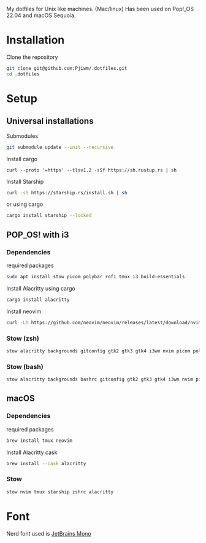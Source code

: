 My dotfiles for Unix like machines. (Mac/linux)
Has been used on Pop!_OS 22.04 and macOS Sequoia.

# Installation

Clone the repository
```bash
git clone git@github.com:Pjiwm/.dotfiles.git
cd .dotfiles
```

# Setup

## Universal installations

Submodules
```bash
git submodule update --init --recursive
```

Install cargo
```
curl --proto '=https' --tlsv1.2 -sSf https://sh.rustup.rs | sh
```

Install Starship
```bash
curl -sS https://starship.rs/install.sh | sh
```

or using cargo
```bash
cargo install starship --locked
```

## POP_OS! with i3

### Dependencies

required packages
```bash
sudo apt install stow picom polybar rofi tmux i3 build-essentials
```

Install Alacritty using cargo
```bash
cargo install alacritty
```

Install neovim
```bash
curl -LO https://github.com/neovim/neovim/releases/latest/download/nvim.appimage && chmod u+x nvim.appimage && sudo mv nvim.appimage /usr/local/bin/nvim
```

### Stow (zsh)
```bash
stow alacritty backgrounds gitconfig gtk2 gtk3 gtk4 i3wm nvim picom polybar rofi starship themes tmux zshrc
```

### Stow (bash)
```bash
stow alacritty backgrounds bashrc gitconfig gtk2 gtk3 gtk4 i3wm nvim picom polybar rofi starship themes tmux 
```

## macOS

### Dependencies

required packages
```bash
brew install tmux neovim
```

Install Alacritty cask
```bash
brew install --cask alacritty
```

### Stow 
```bash
stow nvim tmux starship zshrc alacritty
```

# Font
Nerd font used is [JetBrains Mono](https://www.jetbrains.com/lp/mono/)

